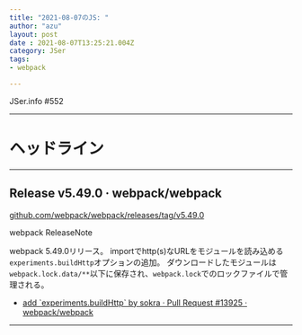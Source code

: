 ```yaml
---
title: "2021-08-07のJS: "
author: "azu"
layout: post
date : 2021-08-07T13:25:21.004Z
category: JSer
tags:
- webpack

---
```


JSer.info #552

----

<h1 class="site-genre">ヘッドライン</h1>

----

## Release v5.49.0 · webpack/webpack
[github.com/webpack/webpack/releases/tag/v5.49.0](https://github.com/webpack/webpack/releases/tag/v5.49.0 "Release v5.49.0 · webpack/webpack")
<p class="jser-tags jser-tag-icon"><span class="jser-tag">webpack</span> <span class="jser-tag">ReleaseNote</span></p>

webpack 5.49.0リリース。
importでhttp(s)なURLをモジュールを読み込める`experiments.buildHttp`オプションの追加。
ダウンロードしたモジュールは`webpack.lock.data/**`以下に保存され、`webpack.lock`でのロックファイルで管理される。

- [add \`experiments.buildHttp\` by sokra · Pull Request #13925 · webpack/webpack](https://github.com/webpack/webpack/pull/13925 "add \&#x60;experiments.buildHttp\&#x60; by sokra · Pull Request #13925 · webpack/webpack")

----

